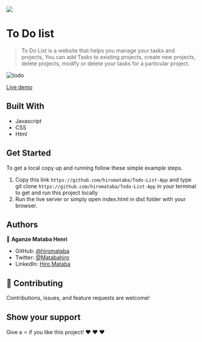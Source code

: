 ![](https://img.shields.io/badge/Microverse-blueviolet)

# To Do list

> To Do List is a website that helps you manage your tasks and projects, You can add Tasks to existing projects, create new projects, delete projects, modify or delete your tasks for a particular project.

![todo](https://user-images.githubusercontent.com/75126481/125755640-f04283fe-91d5-4f8f-a852-de02e10c1d04.png)

[Live demo](https://hiromataba.github.io/Todo-List-App/)

## Built With

- Javascript
- CSS
- Html

## Get Started

To get a local copy up and running follow these simple example steps.

1. Copy this link `https://github.com/hiromataba/Todo-List-App` and type git clone `https://github.com/hiromataba/Todo-List-App` in your terminal to get and run this project locally
2. Run the live server or simply open index.html in dist folder with your browser.

## Authors

👤 **Aganze Mataba Henri**

- GitHub: [@hiromataba](https://github.com/hiromataba)
- Twitter: [@Matabahiro](https://twitter.com/MatabaHiro)
- LinkedIn: [Hiro Mataba](https://www.linkedin.com/in/hiro-mataba-1bb910209/)

## 🤝 Contributing

Contributions, issues, and feature requests are welcome!

## Show your support

Give a ⭐️ if you like this project! ❤️ ❤️ ❤️ 
